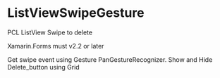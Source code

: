 # ListViewSwipeGesture
PCL ListView Swipe to delete

Xamarin.Forms must v2.2 or later

Get swipe event using Gesture PanGestureRecognizer.
Show and Hide Delete_button using Grid
